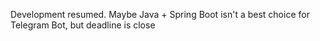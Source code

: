 Development resumed. Maybe Java + Spring Boot isn't a best choice for Telegram Bot, but deadline is close
